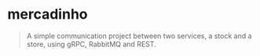 # mercadinho

> A simple communication project between two services, a stock and a store, using gRPC, RabbitMQ and REST.

